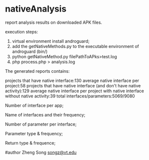 # nativeAnalysis

report analysis results on downloaded APK files. 

execution steps: 

1. virtual environment install androguard; 
2. add the getNativeMethods.py to the executable environment of androguard (bin/)
3. python getNativeMethod.py filePathToAPks>test.log
4. php process.php > analysis.log



The generated reports contains: 

projects that have native interface:130
average native interface per project:58
projects that have native interface (and don't have native activity):129
average native interface per project with native interface without native activity:39
total interfaces/parameters:5069/9080

Number of interface per app; 

Name of interfaces and their frequency; 

Number of parameter per interface; 

Parameter type & frequency; 

Return type & frequence;


#author Zheng Song songz@vt.edu 
